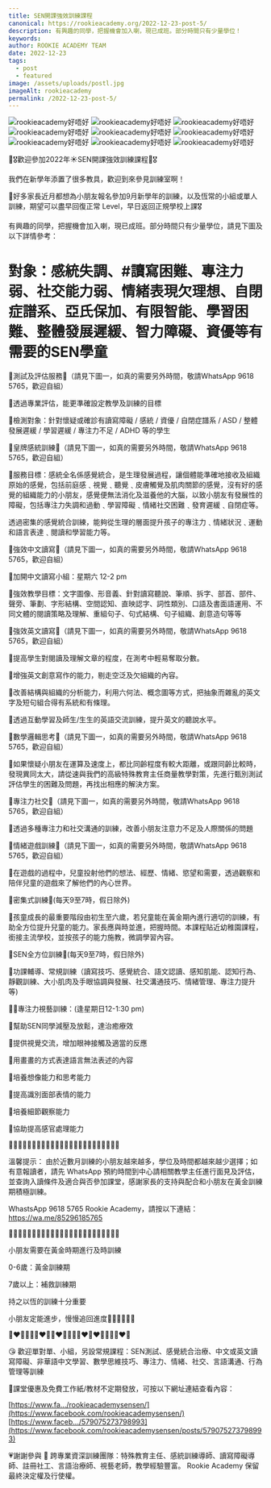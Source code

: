 ```yaml
---
title: SEN開課強效訓練課程
canonical: https://rookieacademy.org/2022-12-23-post-5/
description: 有興趣的同學，把握機會加入喇，現已成班。部分時間只有少量學位！
keywords: 
author: ROOKIE ACADEMY TEAM
date: 2022-12-23
tags:
  - post
  - featured
image: /assets/uploads/postl.jpg
imageAlt: rookieacademy
permalink: /2022-12-23-post-5/
---
```

![rookieacademy好唔好](/assets/uploads/postm.jpg)
![rookieacademy好唔好](/assets/uploads/postn.jpg)
![rookieacademy好唔好](/assets/uploads/posto.jpg)
![rookieacademy好唔好](/assets/uploads/postp.jpg)
![rookieacademy好唔好](/assets/uploads/postq.jpg)
![rookieacademy好唔好](/assets/uploads/postr.jpg)
![rookieacademy好唔好](/assets/uploads/posts.jpg)
![rookieacademy好唔好](/assets/uploads/postt.jpg)
![rookieacademy好唔好](/assets/uploads/postu.jpg)

🥰🎖️歡迎參加2022年☀️SEN開課強效訓練課程🥰🎖️

我們在新學年添置了很多教具，歡迎到來參見訓練室啊！

🥰好多家長近月都想為小朋友報名參加9月新學年的訓練，以及恆常的小組或單人訓練，期望可以盡早回復正常 Level，早日返回正規學校上課🎖️

有興趣的同學，把握機會加入喇，現已成班。部分時間只有少量學位，請見下圖及以下詳情參考：

# 對象：感統失調、#讀寫困難、專注力弱、社交能力弱、情緒表現欠理想、自閉症譜系、亞氏保加、有限智能、學習困難、整體發展遲緩、智力障礙、資優等有需要的SEN學童

🌻測試及評估服務🧸（請見下圖一，如真的需要另外時間，敬請WhatsApp 9618 5765，歡迎自組）

🌟透過專業評估，能更準確設定教學及訓練的目標

🌟檢測對象：針對懷疑或確診有讀寫障礙 / 感統 / 資優 / 自閉症譜系 / ASD / 整體發展遲緩 / 學習遲緩 / 專注力不足 / ADHD 等的學生

🌻皇牌感統訓練🧸（請見下圖一，如真的需要另外時間，敬請WhatsApp 9618 5765，歡迎自組）

🌟服務目標：感統全名係感覺統合，是生理發展過程，讓個體能準確地接收及組織原始的感覺，包括前庭感﹑視覺﹑聽覺﹑皮膚觸覺及肌肉關節的感覺，沒有好的感覺的組織能力的小朋友，感覺便無法消化及滋養他的大腦，以致小朋友有發展性的障礙，包括專注力失調和過動﹑學習障礙﹑情緒社交困難﹑發育遲緩﹑自閉症等。 

透過密集的感覺統合訓練，能夠從生理的層面提升孩子的專注力﹑情緒狀況﹑運動和語言表達﹑閱讀和學習能力等。

🌻強效中文讀寫🧸（請見下圖一，如真的需要另外時間，敬請WhatsApp 9618 5765，歡迎自組）

🌟加開中文讀寫小組：星期六 12-2 pm

🌟強效教學目標：文字圖像、形音義、針對讀寫聽說、筆順、拆字、部首、部件、聲旁、筆劃、字形結構、空間認知、直映認字、詞性類別、口語及書面語運用、不同文體的閱讀策略及理解、重組句子、句式結構、句子組織、創意造句等等

🌻強效英文讀寫🧸（請見下圖一，如真的需要另外時間，敬請WhatsApp 9618 5765，歡迎自組）

🌟提高學生對閱讀及理解文章的程度，在測考中輕易奪取分數。

🌟增強英文創意寫作的能力，剔走空泛及欠組織的內容。

🌟改善結構與組織的分析能力，利用六何法、概念圖等方式，把抽象而雜亂的英文字及短句組合得有系統和有條理。

🌟透過互動學習及師生/生生的英語交流訓練，提升英文的聽說水平。

🌻數學邏輯思考🧸（請見下圖一，如真的需要另外時間，敬請WhatsApp 9618 5765，歡迎自組）

🌟如果懷疑小朋友在運算及速度上，都比同齡程度有較大距離，或跟同齡比較時，發現異同太大，請從速與我們的高級特殊教育主任商量教學對策，先進行甄別測試 評估學生的困難及問題，再找出相應的解決方案。

🌻專注力社交🧸（請見下圖一，如真的需要另外時間，敬請WhatsApp 9618 5765，歡迎自組）

🌟透過多種專注力和社交溝通的訓練，改善小朋友注意力不足及人際關係的問題

🌻情緒遊戲訓練🧸（請見下圖一，如真的需要另外時間，敬請WhatsApp 9618 5765，歡迎自組）

🌟在遊戲的過程中，兒童投射他們的想法、經歷、情緒、慾望和需要，透過觀察和陪伴兒童的遊戲來了解他們的內心世界。

🌻密集式訓練🧸(每天9至7時，假日除外)

🌟孩童成長的最重要階段由初生至六歲，若兒童能在黃金期內進行適切的訓練，有助全方位提升兒童的能力。家長應與時並進，把握時間。本課程貼近幼稚園課程，銜接主流學校，並按孩子的能力施教，微調學習內容。

🌻SEN全方位訓練🧸(每天9至7時，假日除外)

🌟功課輔導、常規訓練（讀寫技巧、感覺統合、語文認讀、感知肌能、認知行為、靜觀訓練、大小肌肉及手眼協調與發展、社交溝通技巧、情緒管理、專注力提升等)

🌻🎨專注力視藝訓練：(逢星期日12-1:30 pm)

🌟幫助SEN同學減壓及放鬆，達治癒療效

🌟提供視覺交流，增加眼神接觸及適當的反應

🌟用畫畫的方式表達語言無法表述的內容

🌟培養想像能力和思考能力

🌟提高識別面部表情的能力

🌟培養細節觀察能力

🌟協助提高感官處理能力

💞💞💞💞💞💞💞💞💞💞💞💞💞💞💞💞💞💞💞💞💞💞💞💞

溫馨提示：
由於近數月訓練的小朋友越來越多，學位及時間都越來越少選擇；如有意報讀者，請先 WhatsApp 預約時間到中心請相關教學主任進行面見及評估，並查詢入讀條件及適合與否參加課堂，感謝家長的支持與配合和小朋友在黃金訓練期積極訓練。

WhastsApp  9618 5765 Rookie Academy，請按以下連結：
https://wa.me/85296185765

🌈🌈🌈🌈🌈🌈🌈🌈🌈🌈🌈🌈🌈🌈🌈🌈🌈🌈🌈🌈🌈🌈🌈🌈

小朋友需要在黃金時期進行及時訓練

0-6歲：黃金訓練期

7歲以上：補救訓練期

持之以恆的訓練十分重要

小朋友定能進步，慢慢追回進度💪🏻💪🏻💪🏻

🧡❤💛💚💚💛❤🧡🧡❤💛💚💚💛❤🧡❤💛💚💚💛❤🧡

😘 歡迎單對單、小組，另設常規課程：SEN測試、感覺統合治療、中文或英文讀寫障礙、非華語中文學習、數學思維技巧、專注力、情緒、社交、言語溝通、行為管理等訓練

🥰課堂優惠及免費工作紙/教材不定期發放，可按以下網址連結查看內容：

[https://www.fa.../rookieacademysensen/](https://www.facebook.com/rookieacademysensen/)
[https://www.faceb.../579075273798993](https://www.facebook.com/rookieacademysensen/posts/579075273798993)

💗謝謝參與 
📝 跨專業資深訓練團隊：特殊教育主任、感統訓練導師、讀寫障礙導師、註冊社工、言語治療師、視藝老師，教學經驗豐富。
Rookie Academy 保留最終決定權及行使權。
